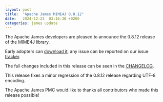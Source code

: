 ```yaml
---
layout: post
title:  "Apache James MIME4J 0.8.12"
date:   2024-12-23  03:16:30 +0200
categories: james update
---
```


The Apache James developers are pleased to announce the 0.8.12 release of the MIME4J library.

Early adopters can [download it][download], any issue can be reported on our issue [tracker][tracker].

The full changes included in this release can be seen in the [CHANGELOG][CHANGELOG].

This release fixes a minor regression of the 0.8.12 release regarding UTF-8 encoding.

The Apache James PMC would like to thanks all contributors who made this release possible!

[CHANGELOG]: https://github.com/apache/james-mime4j/blob/master/CHANGELOG.md
[tracker]: https://issues.apache.org/jira/browse/MIME4J
[download]: https://james.apache.org/download.cgi#Apache_Mime4J
